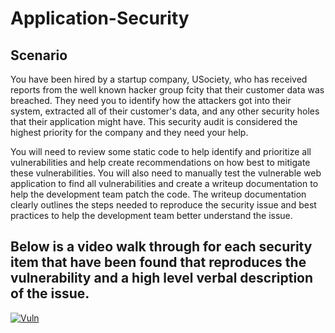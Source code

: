# Application-Security
## Scenario
You have been hired by a startup company, USociety, who has received reports from the well known hacker group fcity that their customer data was breached. They need you to identify how the attackers got into their system, extracted all of their customer's data, and any other security holes that their application might have. This security audit is considered the highest priority for the company and they need your help.

You will need to review some static code to help identify and prioritize all vulnerabilities and help create recommendations on how best to mitigate these vulnerabilities. You will also need to manually test the vulnerable web application to find all vulnerabilities and create a writeup documentation to help the development team patch the code. The writeup documentation clearly outlines the steps needed to reproduce the security issue and best practices to help the development team better understand the issue.

## Below is a video walk through for each security item that have been found that reproduces the vulnerability and a high level verbal description of the issue.
[![Vuln](https://img.youtube.com/vi/Xia-sTk4TbY/0.jpg)](https://youtu.be/Xia-sTk4TbY)
